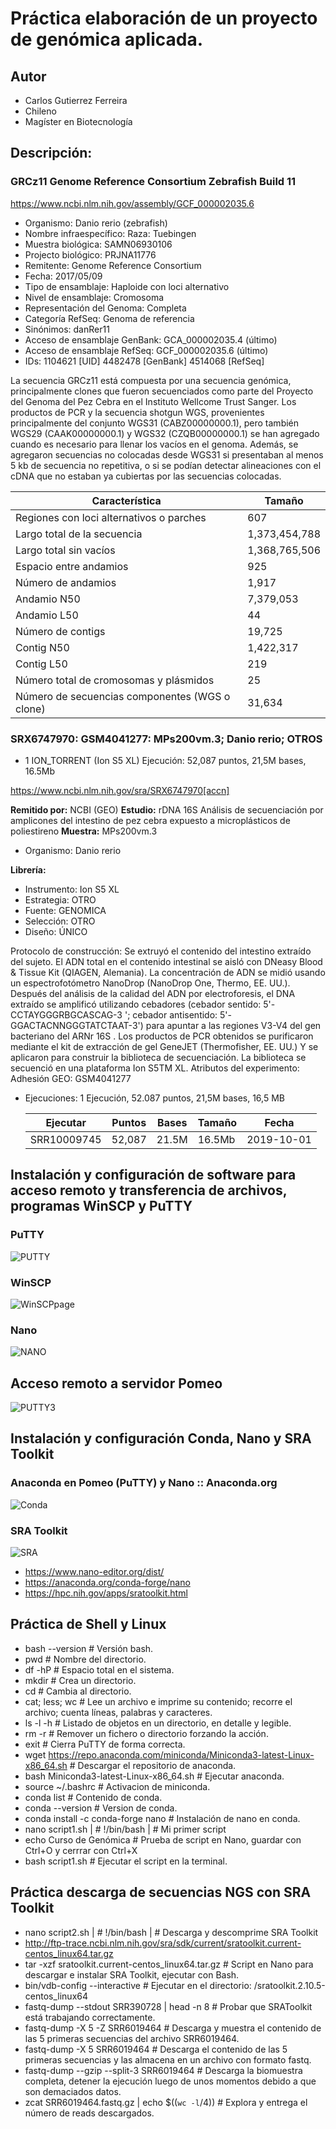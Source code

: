 # Práctica elaboración de un proyecto de genómica aplicada.

## **Autor**
- Carlos Gutierrez Ferreira
- Chileno
- Magíster en Biotecnología

## **Descripción:**  

### **GRCz11** Genome Reference Consortium Zebrafish Build 11

https://www.ncbi.nlm.nih.gov/assembly/GCF_000002035.6

- Organismo: Danio rerio (zebrafish)
- Nombre infraespecífico: Raza: Tuebingen
- Muestra biológica: SAMN06930106
- Projecto biológico: PRJNA11776
- Remitente: Genome Reference Consortium
- Fecha: 2017/05/09
- Tipo de ensamblaje: Haploide con loci alternativo
- Nivel de ensamblaje: Cromosoma
- Representación del Genoma: Completa
- Categoría RefSeq: Genoma de referencia
- Sinónimos: danRer11
- Acceso de ensamblaje GenBank: GCA_000002035.4 (último)
- Acceso de ensamblaje RefSeq: GCF_000002035.6 (último)
- IDs: 1104621 [UID] 4482478 [GenBank] 4514068 [RefSeq]

La secuencia GRCz11 está compuesta por una secuencia genómica, principalmente clones que fueron secuenciados como parte del Proyecto del Genoma del Pez Cebra en el Instituto Wellcome Trust Sanger. Los productos de PCR y la secuencia shotgun WGS, provenientes principalmente del conjunto WGS31 (CABZ00000000.1), pero también WGS29 (CAAK00000000.1) y WGS32 (CZQB00000000.1) se han agregado cuando es necesario para llenar los vacíos en el genoma. Además, se agregaron secuencias no colocadas desde WGS31 si presentaban al menos 5 kb de secuencia no repetitiva, o si se podían detectar alineaciones con el cDNA que no estaban ya cubiertas por las secuencias colocadas.

  |Característica|Tamaño|
  |----------------|--------------------|
  |Regiones con loci alternativos o parches|607|
  |Largo total de la secuencia|1,373,454,788|
  |Largo total sin vacíos|1,368,765,506|
  |Espacio entre andamios|925|
  |Número de andamios|1,917|
  |Andamio N50|7,379,053|
  |Andamio L50|44|
  |Número de contigs|19,725|
  |Contig N50|1,422,317|
  |Contig L50|219|
  |Número total de cromosomas y plásmidos|25|
  |Número de secuencias componentes (WGS o clone)|31,634|

### SRX6747970: GSM4041277: MPs200vm.3; Danio rerio; OTROS
- 1 ION_TORRENT (Ion S5 XL) Ejecución: 52,087 puntos, 21,5M bases, 16.5Mb

https://www.ncbi.nlm.nih.gov/sra/SRX6747970[accn]

**Remitido por:** NCBI (GEO)
**Estudio:** rDNA 16S Análisis de secuenciación por amplicones del intestino de pez cebra expuesto a microplásticos de poliestireno
**Muestra:** MPs200vm.3
- Organismo: Danio rerio

**Librería:**
- Instrumento: Ion S5 XL
- Estrategia: OTRO
- Fuente: GENOMICA
- Selección: OTRO
- Diseño: ÚNICO

Protocolo de construcción: Se extruyó el contenido del intestino extraído del sujeto. El ADN total en el contenido intestinal se aisló con DNeasy Blood & Tissue Kit (QIAGEN, Alemania). La concentración de ADN se midió usando un espectrofotómetro NanoDrop (NanoDrop One, Thermo, EE. UU.). Después del análisis de la calidad del ADN por electroforesis, el DNA extraído se amplificó utilizando cebadores (cebador sentido: 5'-CCTAYGGGRBGCASCAG-3 '; cebador antisentido: 5'-GGACTACNNGGGTATCTAAT-3') para apuntar a las regiones V3-V4 del gen bacteriano del ARNr 16S . Los productos de PCR obtenidos se purificaron mediante el kit de extracción de gel GeneJET (Thermofisher, EE. UU.) Y se aplicaron para construir la biblioteca de secuenciación. La biblioteca se secuenció en una plataforma Ion S5TM XL.
Atributos del experimento:
Adhesión GEO: GSM4041277

- Ejecuciones: 1 Ejecución, 52.087 puntos, 21,5M bases, 16,5 MB

  |Ejecutar |Puntos |Bases| Tamaño| Fecha|
  |--------|--------|-------|--------|-----|
  |SRR10009745 |52,087 |21.5M |16.5Mb |2019-10-01|



## Instalación y configuración de software para acceso remoto y transferencia de archivos, programas WinSCP y PuTTY

### **PuTTY**
![PUTTY](https://user-images.githubusercontent.com/80927233/119920352-34d03200-bf3a-11eb-815e-ce236832d618.jpg)

### **WinSCP**
![WinSCPpage](https://user-images.githubusercontent.com/80927233/119920551-84aef900-bf3a-11eb-8c0f-fb8a2d486099.jpg)

### **Nano**
![NANO](https://user-images.githubusercontent.com/80927233/119920375-3dc10380-bf3a-11eb-885f-92805dd9d2b1.jpg)

## Acceso remoto a servidor Pomeo

![PUTTY3](https://user-images.githubusercontent.com/80927233/119919416-67792b00-bf38-11eb-8e85-ffe2a8c69777.jpg)

## Instalación y configuración Conda, Nano y SRA Toolkit

### **Anaconda en Pomeo (PuTTY) y Nano :: Anaconda.org**
![Conda](https://user-images.githubusercontent.com/80927233/119927124-d493bd00-bf46-11eb-9bf2-0dfac07f129b.jpg)

### **SRA Toolkit**
![SRA](https://user-images.githubusercontent.com/80927233/119927129-d6f61700-bf46-11eb-9d69-f38b276c9a26.jpg)

- https://www.nano-editor.org/dist/
- https://anaconda.org/conda-forge/nano
- https://hpc.nih.gov/apps/sratoolkit.html

## Práctica de Shell y Linux

- bash --version # Versión bash.
- pwd # Nombre del directorio.
- df -hP # Espacio total en el sistema.
- mkdir # Crea un directorio.
- cd # Cambia al directorio.
- cat; less; wc # Lee un archivo e imprime su contenido; recorre el archivo; cuenta líneas, palabras y caracteres.
- ls -l -h # Listado de objetos en un directorio, en detalle y legible.
- rm -r # Remover un fichero o directorio forzando la acción.
- exit # Cierra PuTTY de forma correcta.
- wget https://repo.anaconda.com/miniconda/Miniconda3-latest-Linux-x86_64.sh # Descargar el repositorio de anaconda.
- bash Miniconda3-latest-Linux-x86_64.sh # Ejecutar anaconda.
- source ~/.bashrc # Activacion de miniconda.
- conda list # Contenido de conda.
- conda --version # Version de conda.
- conda install -c conda-forge nano # Instalación de nano en conda.
- nano script1.sh | # !/bin/bash | # Mi primer script
- echo Curso de Genómica # Prueba de script en Nano, guardar con Ctrl+O y cerrrar con Ctrl+X
- bash script1.sh # Ejecutar el script en la terminal.

## Práctica descarga de secuencias NGS con SRA Toolkit

- nano script2.sh | # !/bin/bash | # Descarga y descomprime SRA Toolkit
- http://ftp-trace.ncbi.nlm.nih.gov/sra/sdk/current/sratoolkit.current-centos_linux64.tar.gz
- tar -xzf sratoolkit.current-centos_linux64.tar.gz # Script en Nano para descargar e instalar SRA Toolkit, ejecutar con Bash.
- bin/vdb-config --interactive # Ejecutar en el directorio: /sratoolkit.2.10.5-centos_linux64
- fastq-dump --stdout SRR390728 | head -n 8 # Probar que SRAToolkit está trabajando correctamente.
- fastq-dump -X 5 -Z SRR6019464 # Descarga y muestra el contenido de las 5 primeras secuencias del archivo SRR6019464.
- fastq-dump -X 5 SRR6019464 # Descarga el contenido de las 5 primeras secuencias y las almacena en un archivo con formato fastq.
- fastq-dump --gzip --split-3 SRR6019464 # Descarga la biomuestra completa, detener la ejecución luego de unos momentos debido a que son demaciados datos.
- zcat SRR6019464.fastq.gz | echo $((`wc -l`/4)) # Explora y entrega el número de reads descargados.
